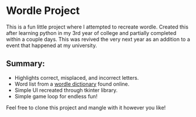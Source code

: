 # Wordle Project

This is a fun little project where I attempted to recreate wordle. Created this after 
learning python in my 3rd year of college and partially completed within a couple days. 
This was revived the very next year as an addition to a event that happened at my university.

## Summary:
* Highlights correct, misplaced, and incorrect letters.
* Word list from a [wordle dictionary](https://wordunscrambler.me/wordle-words-list) found online.
* Simple UI recreated through tkinter library.
* Simple game loop for endless fun!

Feel free to clone this project and mangle with it however you like!
